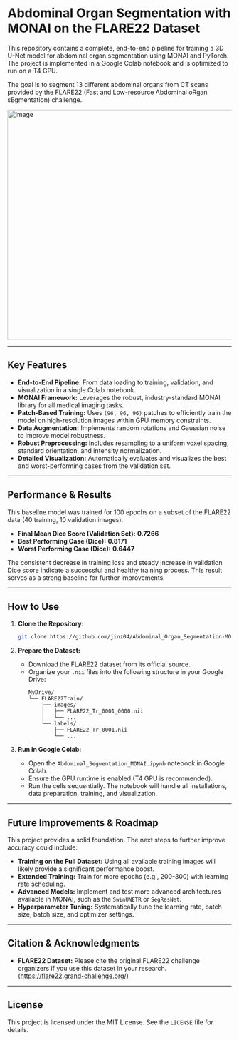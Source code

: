# Abdominal Organ Segmentation with MONAI on the FLARE22 Dataset

This repository contains a complete, end-to-end pipeline for training a 3D U-Net model for abdominal organ segmentation using MONAI and PyTorch. The project is implemented in a Google Colab notebook and is optimized to run on a T4 GPU.

The goal is to segment 13 different abdominal organs from CT scans provided by the FLARE22 (Fast and Low-resource Abdominal oRgan sEgmentation) challenge.

<img width="1415" height="516" alt="image" src="https://github.com/user-attachments/assets/7a234e6f-8bf7-4a3b-86d4-8ac2d44f5b3c" />


---

## Key Features

- **End-to-End Pipeline:** From data loading to training, validation, and visualization in a single Colab notebook.
- **MONAI Framework:** Leverages the robust, industry-standard MONAI library for all medical imaging tasks.
- **Patch-Based Training:** Uses `(96, 96, 96)` patches to efficiently train the model on high-resolution images within GPU memory constraints.
- **Data Augmentation:** Implements random rotations and Gaussian noise to improve model robustness.
- **Robust Preprocessing:** Includes resampling to a uniform voxel spacing, standard orientation, and intensity normalization.
- **Detailed Visualization:** Automatically evaluates and visualizes the best and worst-performing cases from the validation set.

---

## Performance & Results

This baseline model was trained for 100 epochs on a subset of the FLARE22 data (40 training, 10 validation images).

-   **Final Mean Dice Score (Validation Set):** **0.7266**
-   **Best Performing Case (Dice):** **0.8171**
-   **Worst Performing Case (Dice):** **0.6447**

The consistent decrease in training loss and steady increase in validation Dice score indicate a successful and healthy training process. This result serves as a strong baseline for further improvements.

---

## How to Use

1.  **Clone the Repository:**
    ```bash
    git clone https://github.com/jinz04/Abdominal_Organ_Segmentation-MONAI
    ```
    
2.  **Prepare the Dataset:**
    -   Download the FLARE22 dataset from its official source.
    -   Organize your `.nii` files into the following structure in your Google Drive:
        ```
        MyDrive/
        └── FLARE22Train/
            ├── images/
            │   ├── FLARE22_Tr_0001_0000.nii
            │   └── ...
            └── labels/
                ├── FLARE22_Tr_0001.nii
                └── ...
        ```
3.  **Run in Google Colab:**
    -   Open the `Abdominal_Segmentation_MONAI.ipynb` notebook in Google Colab.
    -   Ensure the GPU runtime is enabled (T4 GPU is recommended).
    -   Run the cells sequentially. The notebook will handle all installations, data preparation, training, and visualization.

---

## Future Improvements & Roadmap

This project provides a solid foundation. The next steps to further improve accuracy could include:
-   **Training on the Full Dataset:** Using all available training images will likely provide a significant performance boost.
-   **Extended Training:** Train for more epochs (e.g., 200-300) with learning rate scheduling.
-   **Advanced Models:** Implement and test more advanced architectures available in MONAI, such as the `SwinUNETR` or `SegResNet`.
-   **Hyperparameter Tuning:** Systematically tune the learning rate, patch size, batch size, and optimizer settings.

---

## Citation & Acknowledgments

-   **FLARE22 Dataset:** Please cite the original FLARE22 challenge organizers if you use this dataset in your research. (https://flare22.grand-challenge.org/)

---

## License

This project is licensed under the MIT License. See the `LICENSE` file for details.
